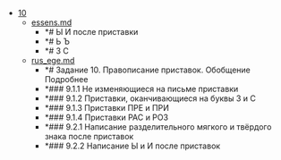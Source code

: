 - <a href = "E:\Node_projects\Node_Way\NBase\_Md\_Index\__Arch\_EGE\Русский\contaners\contaner_1\10\cat.10\dir.10.md">10</a>
    - <a href = "E:\Node_projects\Node_Way\NBase\_Md\_Index\__Arch\_EGE\Русский\contaners\contaner_1\10\essens.md">essens.md</a>
        - *# Ы И после приставки
        - *# Ь Ъ
        - *# З С
    - <a href = "E:\Node_projects\Node_Way\NBase\_Md\_Index\__Arch\_EGE\Русский\contaners\contaner_1\10\rus_ege.md">rus_ege.md</a>
        - *# Задание 10. Правописание приставок. Обобщение Подробнее
        - *### 9.1.1 Не изменяющиеся на письме приставки
        - *### 9.1.2 Приставки, оканчивающиеся на буквы З и С
        - *### 9.1.3 Приставки ПРЕ и ПРИ
        - *### 9.1.4 Приставки РАС и РОЗ
        - *### 9.2.1 Написание разделительного мягкого и твёрдого знака после приставок
        - *### 9.2.2 Написание Ы и И после приставок
